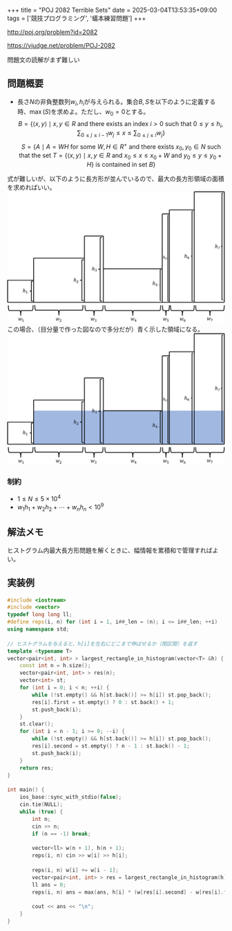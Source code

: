 +++
title = "POJ 2082 Terrible Sets"
date = 2025-03-04T13:53:35+09:00
tags = ['競技プログラミング', '蟻本練習問題']
+++

http://poj.org/problem?id=2082

https://vjudge.net/problem/POJ-2082

問題文の読解がまず難しい
<!--more-->
## 問題概要
- 長さ$N$の非負整数列$w_i,h_i$が与えられる。集合$B,S$を以下のように定義する時、$\max(S)$を求めよ。ただし、$w_0=0$とする。
$$B = \{ \langle x, y \rangle \mid x, y \in R \text{ and there exists an index } i > 0 \text{ such that } 0 \leq y \leq h_i, \sum_{0 \leq j \leq i-1} w_j \leq x \leq \sum_{0 \leq j \leq i} w_j \}$$
$$S = \{ A \mid A = WH \text{ for some } W, H \in R^+ \text{ and there exists } x_0, y_0 \in N \text{ such that the set } T = \{ \langle x, y \rangle \mid x, y \in R \text{ and } x_0 \leq x \leq x_0 + W \text{ and } y_0 \leq y \leq y_0 + H \} \text{ is contained in set } B \}$$

式が難しいが、以下のように長方形が並んでいるので、最大の長方形領域の面積を求めればいい。
![poj2082fig.png](poj2082fig.png)
この場合、（目分量で作った図なので多分だが）青く示した領域になる。
![poj2082fig2.png](poj2082fig2.png)
### 制約
- $1\leq N\leq 5\times 10^4$
- $w_1h_1+w_2h_2+\cdots+w_nh_n<10^9$

## 解法メモ

ヒストグラム内最大長方形問題を解くときに、幅情報を累積和で管理すればよい。


## 実装例
```cpp
#include <iostream>
#include <vector>
typedef long long ll;
#define reps(i, n) for (int i = 1, i##_len = (n); i <= i##_len; ++i)
using namespace std;

// ヒストグラムを与えると、h[i]を左右にどこまで伸ばせるか（閉区間）を返す
template <typename T>
vector<pair<int, int> > largest_rectangle_in_histogram(vector<T> &h) {
    const int n = h.size();
    vector<pair<int, int> > res(n);
    vector<int> st;
    for (int i = 0; i < n; ++i) {
        while (!st.empty() && h[st.back()] >= h[i]) st.pop_back();
        res[i].first = st.empty() ? 0 : st.back() + 1;
        st.push_back(i);
    }
    st.clear();
    for (int i = n - 1; i >= 0; --i) {
        while (!st.empty() && h[st.back()] >= h[i]) st.pop_back();
        res[i].second = st.empty() ? n - 1 : st.back() - 1;
        st.push_back(i);
    }
    return res;
}

int main() {
    ios_base::sync_with_stdio(false);
    cin.tie(NULL);
    while (true) {
        int n;
        cin >> n;
        if (n == -1) break;

        vector<ll> w(n + 1), h(n + 1);
        reps(i, n) cin >> w[i] >> h[i];

        reps(i, n) w[i] += w[i - 1];
        vector<pair<int, int> > res = largest_rectangle_in_histogram(h);
        ll ans = 0;
        reps(i, n) ans = max(ans, h[i] * (w[res[i].second] - w[res[i].first - 1]));

        cout << ans << "\n";
    }
}
```